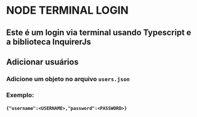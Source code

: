 # NODE TERMINAL LOGIN
## Este é um login via terminal usando Typescript e a biblioteca InquirerJs
## Adicionar usuários
### Adicione um objeto no arquivo `users.json`
### Exemplo:
#### `{"username":<USERNAME>,"password":<PASSWORD>}`